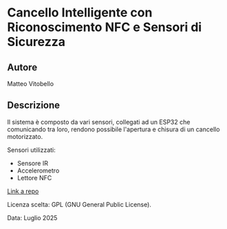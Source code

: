 # Cancello Intelligente con Riconoscimento NFC e Sensori di Sicurezza
## Autore
Matteo Vitobello
## Descrizione
Il sistema è composto da vari sensori, collegati ad un ESP32 che comunicando tra loro, rendono possibile l'apertura e chisura di un cancello motorizzato.

Sensori utilizzati:
- Sensore IR
- Accelerometro
- Lettore NFC

<a href="https://github.com/Matteo484126/Esp32/tree/main">Link a repo</a>

Licenza scelta: GPL (GNU General Public License).

Data: Luglio 2025
